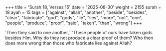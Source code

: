 +++
title = 'Surah 18, Verses 15'
date = '2025-08-30'
weight = 2155
surah = 18
ayah = 15
tags = ["against", "allah", "another", "beside", "besides", "clear", "fabricate", "god", "gods", "lie", "lies", "more", "not", "one", "people", "produce", "proof", "said", "taken", "than", "wrong"]
+++

˹Then they said to one another,˺ “These people of ours have taken gods besides Him. Why do they not produce a clear proof of them? Who then does more wrong than those who fabricate lies against Allah?